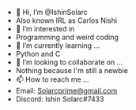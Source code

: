 - 👋 Hi, I’m @IshinSolarc
- Also known IRL as Carlos Nishi
- 👀 I’m interested in
- Programming and weird coding
- 🌱 I’m currently learning ...
- Python and C
- 💞️ I’m looking to collaborate on ...
- Nothing because I'm still a newbie
- 📫 How to reach me ...
- Email: Solarcprime@gmail.com
- Discord: Ishin Solarc#7433
